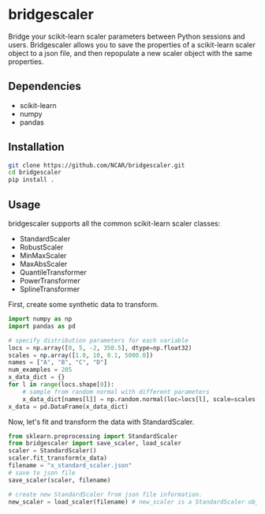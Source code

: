 # bridgescaler
Bridge your scikit-learn scaler parameters between Python sessions and users.
Bridgescaler allows you to save the properties of a scikit-learn scaler object
to a json file, and then repopulate a new scaler object with the same properties.


## Dependencies
* scikit-learn
* numpy
* pandas

## Installation
```bash
git clone https://github.com/NCAR/bridgescaler.git
cd bridgescaler
pip install .
```

## Usage
bridgescaler supports all the common scikit-learn scaler classes:
* StandardScaler
* RobustScaler
* MinMaxScaler
* MaxAbsScaler
* QuantileTransformer
* PowerTransformer
* SplineTransformer

First, create some synthetic data to transform.
```python
import numpy as np
import pandas as pd

# specify distribution parameters for each variable
locs = np.array([0, 5, -2, 350.5], dtype=np.float32)
scales = np.array([1.0, 10, 0.1, 5000.0])
names = ["A", "B", "C", "D"]
num_examples = 205
x_data_dict = {}
for l in range(locs.shape[0]):
    # sample from random normal with different parameters
    x_data_dict[names[l]] = np.random.normal(loc=locs[l], scale=scales[l], size=num_examples)
x_data = pd.DataFrame(x_data_dict)
```

Now, let's fit and transform the data with StandardScaler.
```python
from sklearn.preprocessing import StandardScaler
from bridgescaler import save_scaler, load_scaler
scaler = StandardScaler()
scaler.fit_transform(x_data)
filename = "x_standard_scaler.json"
# save to json file
save_scaler(scaler, filename)

# create new StandardScaler from json file information.
new_scaler = load_scaler(filename) # new_scaler is a StandardScaler object
```

